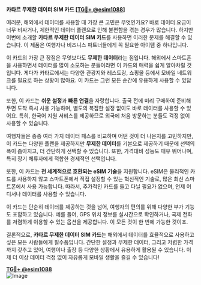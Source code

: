 **카타르 무제한 데이터 SIM 카드 [[TG💪+ @esim1088](https://t.me/s/esim1088)]**

여러분, 해외에서 데이터를 사용할 때 가장 큰 고민은 무엇인가요? 바로 데이터 요금이 너무 비싸거나, 제한적인 데이터 플랜으로 인해 불편함을 겪는 경우가 많습니다. 하지만 이번에 소개할 **카타르 무제한 데이터 SIM 카드**를 사용하면 이러한 문제를 해결할 수 있습니다. 이 제품은 여행자나 비즈니스 파트너들에게 꼭 필요한 아이템 중 하나입니다.

이 카드의 가장 큰 장점은 무엇보다도 **무제한 데이터**라는 점입니다. 해외에서 스마트폰을 사용하면서 데이터를 많이 소모하는 분들이라면 이 카드의 매력을 쉽게 알아차릴 것입니다. 게다가 카타르에서는 다양한 관광지와 레스토랑, 쇼핑몰 등에서 모바일 네트워크를 필요로 하는 상황이 많아요. 이 카드는 그런 모든 순간에 유용하게 사용할 수 있답니다.

또한, 이 카드는 **쉬운 설정**과 **빠른 연결**을 자랑합니다. 출국 전에 미리 구매하여 준비해 두면 도착 즉시 사용 가능하며, 별도의 복잡한 설정 없이도 바로 데이터를 사용할 수 있어요. 특히, 한국어 지원 서비스를 제공하므로 외국에 처음 방문하는 분들도 걱정 없이 사용할 수 있습니다.

여행자들은 종종 여러 가지 데이터 패스를 비교하며 어떤 것이 더 나은지를 고민하지만, 이 카드는 다양한 플랜을 제공하지만 **무제한 데이터**를 기본으로 제공하기 때문에 선택의 폭이 좁아지고, 더 간단하게 선택할 수 있습니다. 또한, 가격대비 성능도 매우 뛰어나며, 특히 장기 체류자에게 적합한 경제적인 선택입니다.

또한, 이 카드는 **전 세계적으로 호환되는 eSIM 기술**을 지원합니다. eSIM은 물리적인 카드를 사용하지 않고 스마트폰에서 직접 설정할 수 있는 혁신적인 기술로, 많은 최신 스마트폰에서 사용 가능합니다. 따라서, 추가적인 카드를 들고 다닐 필요가 없으며, 언제 어디서나 데이터를 사용할 수 있습니다.

이 카드는 단순히 데이터를 제공하는 것을 넘어, 여행자의 편의를 위해 다양한 부가 기능도 포함하고 있습니다. 예를 들어, GPS 위치 정보를 실시간으로 확인하거나, 국제 전화를 저렴하게 이용할 수 있는 옵션을 제공합니다. 이 모든 것이 한 번에 가능한 것이죠.

결론적으로, **카타르 무제한 데이터 SIM 카드**는 해외에서 데이터를 효율적으로 사용하고 싶은 모든 사람들에게 필수품입니다. 간단한 설정과 무제한 데이터, 그리고 저렴한 가격까지 갖추고 있어, 여행이나 출장 등 다양한 상황에서 유용하게 활용될 수 있습니다. 이제 더 이상 데이터 걱정 없이 자유롭게 모바일 생활을 즐길 수 있습니다!

**[TG💪+ @esim1088](https://t.me/s/esim1088)**  
![Image](https://i.postimg.cc/Y0z9fWf4/image.png)